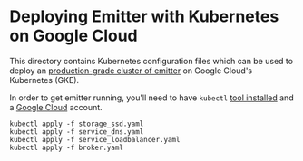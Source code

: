 # Deploying Emitter with Kubernetes on Google Cloud

This directory contains Kubernetes configuration files which can be used to deploy an [production-grade cluster of emitter](https://emitter.io) on Google Cloud's Kubernetes (GKE).

In order to get emitter running, you'll need to have `kubectl` [tool installed](https://kubernetes.io/docs/tasks/tools/install-kubectl/) and a [Google Cloud](https://cloud.google.com) account. 

```
kubectl apply -f storage_ssd.yaml
kubectl apply -f service_dns.yaml
kubectl apply -f service_loadbalancer.yaml
kubectl apply -f broker.yaml
```
